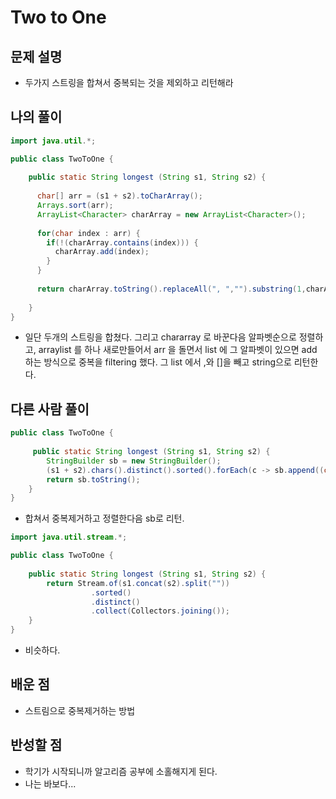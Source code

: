 # Two to One

## 문제 설명
* 두가지 스트링을 합쳐서 중복되는 것을 제외하고 리턴해라

## 나의 풀이
```java
import java.util.*;

public class TwoToOne {
    
    public static String longest (String s1, String s2) {
    
      char[] arr = (s1 + s2).toCharArray();
      Arrays.sort(arr);
      ArrayList<Character> charArray = new ArrayList<Character>();       
      
      for(char index : arr) {
        if(!(charArray.contains(index))) {
          charArray.add(index);
        }
      }
 
      return charArray.toString().replaceAll(", ","").substring(1,charArray.size()+1);
        
    }
}
```
* 일단 두개의 스트링을 합쳤다. 그리고 chararray 로 바꾼다음 알파벳순으로 정렬하고, arraylist 를 하나 새로만들어서 arr 을 돌면서 list 에 그 알파벳이 있으면 add 하는 방식으로 중복을 filtering 했다. 그 list 에서 ,와 []을 빼고 string으로 리턴한다. 

## 다른 사람 풀이
```java
public class TwoToOne {
    
     public static String longest (String s1, String s2) {
        StringBuilder sb = new StringBuilder();
        (s1 + s2).chars().distinct().sorted().forEach(c -> sb.append((char) c));
        return sb.toString();
    }
}
```
* 합쳐서 중복제거하고 정렬한다음 sb로 리턴.
```java
import java.util.stream.*;

public class TwoToOne {
    
    public static String longest (String s1, String s2) {
        return Stream.of(s1.concat(s2).split(""))
                  .sorted()
                  .distinct()
                  .collect(Collectors.joining());
    }
}
```
* 비슷하다. 

## 배운 점
* 스트림으로 중복제거하는 방법

## 반성할 점
* 학기가 시작되니까 알고리즘 공부에 소홀해지게 된다. 
* 나는 바보다...
